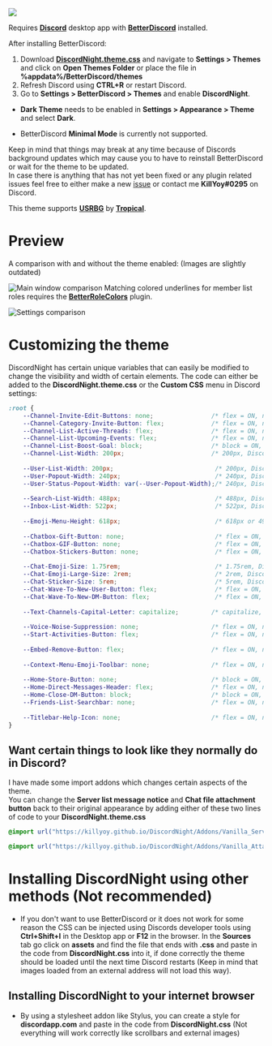 ![](https://i.imgur.com/XQApc9q.png)

Requires [**Discord**](https://discordapp.com/) desktop app with [**BetterDiscord**](https://betterdiscord.app/) installed.

After installing BetterDiscord:

1. Download [**DiscordNight.theme.css**](https://betterdiscord.app/Download?id=155) and navigate to **Settings > Themes** and click on **Open Themes Folder** or place the file in **%appdata%/BetterDiscord/themes**
2. Refresh Discord using **CTRL+R** or restart Discord.
3. Go to **Settings > BetterDiscord > Themes** and enable **DiscordNight**.

- **Dark Theme** needs to be enabled in **Settings > Appearance > Theme** and select **Dark**.  

- BetterDiscord **Minimal Mode** is currently not supported.

Keep in mind that things may break at any time because of Discords background updates which may cause you to have to reinstall BetterDiscord or wait for the theme to be updated.  
In case there is anything that has not yet been fixed or any plugin related issues feel free to either make a new [issue](https://github.com/KillYoy/DiscordNight/issues/new) or contact me **KillYoy#0295** on Discord.

This theme supports [**USRBG**](https://github.com/Discord-Custom-Covers/usrbg) by [**Tropical**](https://github.com/Tropix126).

# Preview

A comparison with and without the theme enabled: (Images are slightly outdated)

![Main window comparison](https://i.imgur.com/fkQM8JW.png)
Matching colored underlines for member list roles requires the [**BetterRoleColors**](https://github.com/rauenzi/BetterDiscordAddons/tree/master/Plugins/BetterRoleColors) plugin.

![Settings comparison](https://i.imgur.com/5f6BjrR.png)

# Customizing the theme

DiscordNight has certain unique variables that can easily be modified to change the visibility and width of certain elements. The code can either be added to the **DiscordNight.theme.css** or the **Custom CSS** menu in Discord settings:

```css
:root {
    --Channel-Invite-Edit-Buttons: none;                /* flex = ON, none = OFF */
    --Channel-Category-Invite-Button: flex;             /* flex = ON, none = OFF */
    --Channel-List-Active-Threads: flex;                /* flex = ON, none = OFF */
    --Channel-List-Upcoming-Events: flex;               /* flex = ON, none = OFF */
    --Channel-List-Boost-Goal: block;                   /* block = ON, none = OFF */
    --Channel-List-Width: 200px;                        /* 200px, Discord default = 240px */
	
    --User-List-Width: 200px;                            /* 200px, Discord default = 240px */
    --User-Popout-Width: 240px;                          /* 240px, Discord default = 300px */
    --User-Status-Popout-Width: var(--User-Popout-Width);/* 240px, Discord default = 300px */
	
    --Search-List-Width: 488px;                          /* 488px, Discord default = 418px */
    --Inbox-List-Width: 522px;                           /* 522px, Discord default = 480px */
	
    --Emoji-Menu-Height: 618px;                          /* 618px or 498px, Discord default = 444px */
	
    --Chatbox-Gift-Button: none;                         /* flex = ON, none = OFF */
    --Chatbox-GIF-Button: none;                          /* flex = ON, none = OFF */
    --Chatbox-Stickers-Button: none;                     /* flex = ON, none = OFF */
	
    --Chat-Emoji-Size: 1.75rem;                          /* 1.75rem, Discord default = 1.375rem */
    --Chat-Emoji-Large-Size: 2rem;                       /* 2rem, Discord default = 3rem */
    --Chat-Sticker-Size: 5rem;                           /* 5rem, Discord default = 10rem */
    --Chat-Wave-To-New-User-Button: flex;                /* flex = ON, none = OFF */
    --Chat-Wave-To-New-DM-Button: flex;                  /* flex = ON, none = OFF */
	
    --Text-Channels-Capital-Letter: capitalize;         /* capitalize, none */
	
    --Voice-Noise-Suppression: none;                    /* flex = ON, none = OFF */
    --Start-Activities-Button: flex;                    /* flex = ON, none = OFF */
	
    --Embed-Remove-Button: flex;                        /* flex = ON, none = OFF */
	
    --Context-Menu-Emoji-Toolbar: none;                 /* flex = ON, none = OFF */
	
    --Home-Store-Button: none;                          /* block = ON, none = OFF */
    --Home-Direct-Messages-Header: flex;                /* flex = ON, none = OFF */
    --Home-Close-DM-Button: block;                      /* block = ON, none = OFF */
    --Friends-List-Searchbar: none;                     /* flex = ON, none = OFF */
	
    --Titlebar-Help-Icon: none;                         /* flex = ON, none = OFF */
}
```

## Want certain things to look like they normally do in Discord?
I have made some import addons which changes certain aspects of the theme.   
You can change the **Server list message notice** and **Chat file attachment button** back to their original appearance by adding either of these two lines of code to your **DiscordNight.theme.css**

```css 
@import url("https://killyoy.github.io/DiscordNight/Addons/Vanilla_ServerList_Message_Notice.theme.css"); 
```   
```css 
@import url("https://killyoy.github.io/DiscordNight/Addons/Vanilla_Attachment_Button.theme.css"); 
```

# Installing DiscordNight using other methods (Not recommended)

- If you don't want to use BetterDiscord or it does not work for some reason the CSS can be injected using Discords developer tools using **Ctrl+Shift+I** in the Desktop app or **F12** in the browser. In the **Sources** tab go click on **assets** and find the file that ends with **.css** and paste in the code from **DiscordNight.css** into it, if done correctly the theme should be loaded until the next time Discord restarts (Keep in mind that images loaded from an external address will not load this way).

## Installing DiscordNight to your internet browser

- By using a stylesheet addon like Stylus, you can create a style for **discordapp.com** and paste in the code from **DiscordNight.css** (Not everything will work correctly like scrollbars and external images)
